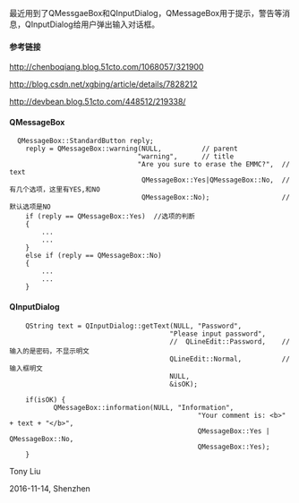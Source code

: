 最近用到了QMessgaeBox和QInputDialog，QMessageBox用于提示，警告等消息，QInputDialog给用户弹出输入对话框。

#### 参考链接

http://chenboqiang.blog.51cto.com/1068057/321900

http://blog.csdn.net/xgbing/article/details/7828212

http://devbean.blog.51cto.com/448512/219338/

#### QMessageBox

```
  QMessageBox::StandardButton reply;
    reply = QMessageBox::warning(NULL, 			// parent
								"warning", 		// title
								"Are you sure to erase the EMMC?",	// text
                                 QMessageBox::Yes|QMessageBox::No, 	// 有几个选项，这里有YES,和NO
								 QMessageBox::No);					// 默认选项是NO
    if (reply == QMessageBox::Yes)	//选项的判断
    {
		...
		...
    }
    else if (reply == QMessageBox::No)	
	{
		...
		...
	}
```
	
#### QInputDialog

```
    QString text = QInputDialog::getText(NULL, "Password",
                                        "Please input password",
                                        //	QLineEdit::Password,	//输入的是密码，不显示明文
                                        QLineEdit::Normal,			//输入框明文
                                        NULL,
                                        &isOK);

    if(isOK) {
           QMessageBox::information(NULL, "Information",
                                               "Your comment is: <b>" + text + "</b>",
                                               QMessageBox::Yes | QMessageBox::No,
                                               QMessageBox::Yes);
    }
```

Tony Liu

2016-11-14, Shenzhen